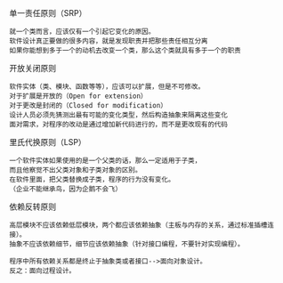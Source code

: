 
单一责任原则（SRP）

    就一个类而言，应该仅有一个引起它变化的原因。
    软件设计真正要做的很多内容，就是发现职责并把那些责任相互分离
    如果你能想到多于一个的动机去改变一个类，那么这个类就具有多于一个的职责
    
开放关闭原则

    软件实体（类、模块、函数等等），应该可以扩展，但是不可修改。
    对于扩展是开放的（Open for extension）
    对于更改是封闭的（Closed for modification）
    设计人员必须先猜测出最有可能的变化类型，然后构造抽象来隔离这些变化
    面对需求，对程序的改动是通过增加新代码进行的，而不是更改现有的代码
    
里氏代换原则（LSP）

    一个软件实体如果使用的是一个父类的话，那么一定适用于子类，
    而且他察觉不出父类对象和子类对象的区别。
    在软件里面，把父类替换成子类，程序的行为没有变化。
    （企业不能继承鸟，因为企鹅不会飞）
    
依赖反转原则
    
    高层模块不应该依赖低层模块，两个都应该依赖抽象（主板与内存的关系，通过标准插槽连接）。
    抽象不应该依赖细节，细节应该依赖抽象（针对接口编程，不要针对实现编程）。
    
    程序中所有依赖关系都是终止于抽象类或者接口-->面向对象设计。
    反之：面向过程设计。
    
    